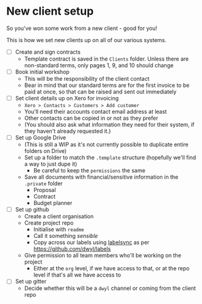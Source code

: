 # New client setup

So you've won some work from a new client - good for you!

This is how we set new clients up on all of our various systems.

* [ ] Create and sign contracts
  * Template contract is saved in the `Clients` folder. Unless there are non-standard terms, only pages 1, 9, and 10 should change
* [ ] Book initial workshop
  * This will be the responsibility of the client contact
  * Bear in mind that our standard terms are for the first invoice to be paid at once, so that can be raised and sent out immediately
* [ ] Set client details up on Xero for invoicing
  * `Xero > Contacts > Customers > Add customer`
  * You'll need their accounts contact email address at least
  * Other contacts can be copied in or not as they prefer
  * (You should also ask what information they need for their system, if they haven't already requested it.)
* [ ] Set up Google Drive
  * (This is still a WIP as it's not currently possible to duplicate entire folders on Drive)
  * Set up a folder to match the `.template` structure (hopefully we'll find a way to just dupe it)
    * Be careful to keep the `permissions` the same
  * Save all documents with financial/sensitive information in the `.private` folder
    * Proposal
    * Contract
    * Budget planner
* [ ] Set up github
  * Create a client organisation
  * Create project repo
    * Initialise with `readme`
    * Call it something _sensible_
    * Copy across our labels using [labelsync](https://label-sync.herokuapp.com/) as per https://github.com/dwyl/labels
  * Give permission to all team members who'll be working on the project
    * Either at the `org` level, if we have access to that, or at the repo level if that's all we have access to
* [ ] Set up gitter
  * Decide whether this will be a `dwyl` channel or coming from the client repo
